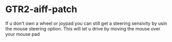 # GTR2-aiff-patch
If u don't own a wheel or joypad you can still get a steering sensivity by usin the mouse steering option. This will let u drive by moving the mouse over your mouse pad
